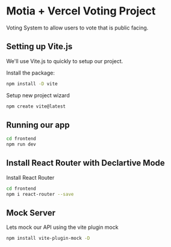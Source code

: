 # Motia + Vercel Voting Project

Voting System to allow users to vote that is public facing.

## Setting up Vite.js

We'll use Vite.js to quickly to setup our project.

Install the package:
```sh
npm install -D vite
```

Setup new project wizard
```sh
npm create vite@latest
```

## Running our app

```sh
cd frontend
npm run dev
```

## Install React Router with Declartive Mode

Install React Router

```sh
cd frontend
npm i react-router --save
```

## Mock Server

Lets mock our API using the vite plugin mock

```sh
npm install vite-plugin-mock -D
```